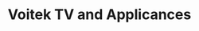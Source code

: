 ---
title: "Voitek TV and Applicances"
url: /exeter/voitek-tv-and-applicances/
shop: Haushaltsgeräte
---